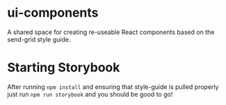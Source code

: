 # ui-components

A shared space for creating re-useable React components based on the send-grid style guide.

# Starting Storybook
After running `npm install` and ensuring that style-guide is pulled properly just run `npm run storybook` and you should be good to go!
